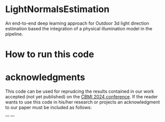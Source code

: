 # LightNormalsEstimation
An end-to-end deep learning approach for Outdoor 3d light direction estimation based the integration of a physical illumination model in the pipeline.


# How to run this code


# acknowledgments
This code can be used for reprudcing the results contained in our work accepted (not yet published) on the [CBMI 2024 conference](https://cbmi2024.org/). 
If the reader wants to use this code in his/her research or projects an acknowledgment to our paper must be included as follows:

'''
<inser citation here>
'''
